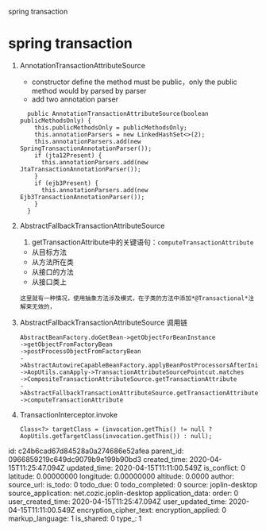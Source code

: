 spring transaction

# spring transaction

1. AnnotationTransactionAttributeSource
    * constructor define the method must be public，only the public method would by parsed by parser
    * add two annotation parser
    ```
      public AnnotationTransactionAttributeSource(boolean publicMethodsOnly) {
        this.publicMethodsOnly = publicMethodsOnly;
        this.annotationParsers = new LinkedHashSet<>(2);
        this.annotationParsers.add(new SpringTransactionAnnotationParser());
        if (jta12Present) {
          this.annotationParsers.add(new JtaTransactionAnnotationParser());
        }
        if (ejb3Present) {
          this.annotationParsers.add(new Ejb3TransactionAnnotationParser());
        }
      }    
    ```

2. AbstractFallbackTransactionAttributeSource
   1.  getTransactionAttribute中的关键语句：`computeTransactionAttribute`
      - 从目标方法
      - 从方法所在类
      - 从接口的方法
      - 从接口类上
      ```
      这里就有一种情况，使用抽象方法涉及模式，在子类的方法中添加*@Transactional*注解束无效的，
      ```
      
      
3. AbstractFallbackTransactionAttributeSource 调用链
      ```
      AbstractBeanFactory.doGetBean->getObjectForBeanInstance
      ->getObjectFromFactoryBean
      ->postProcessObjectFromFactoryBean
      ->AbstractAutowireCapableBeanFactory.applyBeanPostProcessorsAfterInitialization
      ->AopUtils.canApply->TransactionAttributeSourcePointcut.matches
      ->CompositeTransactionAttributeSource.getTransactionAttribute
      ->AbstractFallbackTransactionAttributeSource.getTransactionAttribute
      ->computeTransactionAttribute
      ```
4. TransactionInterceptor.invoke
    ```
    Class<?> targetClass = (invocation.getThis() != null ? AopUtils.getTargetClass(invocation.getThis()) : null);
    ```
  

id: c24b6cad67d84528a0a274686e52afea
parent_id: 0966859219c649dc9079b9e199b90bd3
created_time: 2020-04-15T11:25:47.094Z
updated_time: 2020-04-15T11:11:00.549Z
is_conflict: 0
latitude: 0.00000000
longitude: 0.00000000
altitude: 0.0000
author: 
source_url: 
is_todo: 0
todo_due: 0
todo_completed: 0
source: joplin-desktop
source_application: net.cozic.joplin-desktop
application_data: 
order: 0
user_created_time: 2020-04-15T11:25:47.094Z
user_updated_time: 2020-04-15T11:11:00.549Z
encryption_cipher_text: 
encryption_applied: 0
markup_language: 1
is_shared: 0
type_: 1